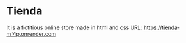 # Tienda
It is a fictitious online store made in html and css
URL: https://tienda-mf4p.onrender.com
